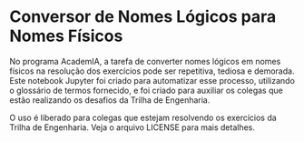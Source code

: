 # Conversor de Nomes Lógicos para Nomes Físicos

No programa AcademIA, a tarefa de converter nomes lógicos em nomes físicos na resolução dos exercícios pode ser repetitiva, tediosa e demorada. Este notebook Jupyter foi criado para automatizar esse processo, utilizando o glossário de termos fornecido, e foi criado para auxiliar os colegas que estão realizando os desafios da Trilha de Engenharia.

O uso é liberado para colegas que estejam resolvendo os exercícios da Trilha de Engenharia. Veja o arquivo LICENSE para mais detalhes.
